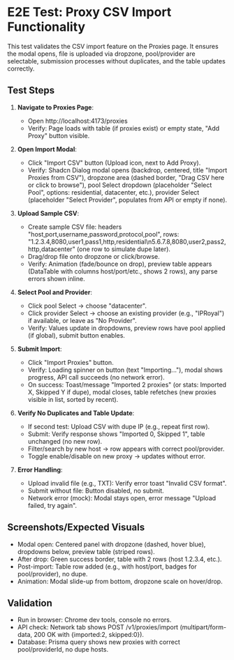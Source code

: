 # E2E Test: Proxy CSV Import Functionality

This test validates the CSV import feature on the Proxies page. It ensures the modal opens, file is uploaded via dropzone, pool/provider are selectable, submission processes without duplicates, and the table updates correctly.

## Test Steps

1. **Navigate to Proxies Page**:
   - Open http://localhost:4173/proxies
   - Verify: Page loads with table (if proxies exist) or empty state, "Add Proxy" button visible.

2. **Open Import Modal**:
   - Click "Import CSV" button (Upload icon, next to Add Proxy).
   - Verify: Shadcn Dialog modal opens (backdrop, centered, title "Import Proxies from CSV"), dropzone area (dashed border, "Drag CSV here or click to browse"), pool Select dropdown (placeholder "Select Pool", options: residential, datacenter, etc.), provider Select (placeholder "Select Provider", populates from API or empty if none).

3. **Upload Sample CSV**:
   - Create sample CSV file: headers "host,port,username,password,protocol,pool", rows: "1.2.3.4,8080,user1,pass1,http,residential\n5.6.7.8,8080,user2,pass2,http,datacenter" (one row to simulate dupe later).
   - Drag/drop file onto dropzone or click/browse.
   - Verify: Animation (fade/bounce on drop), preview table appears (DataTable with columns host/port/etc., shows 2 rows), any parse errors shown inline.

4. **Select Pool and Provider**:
   - Click pool Select → choose "datacenter".
   - Click provider Select → choose an existing provider (e.g., "IPRoyal") if available, or leave as "No Provider".
   - Verify: Values update in dropdowns, preview rows have pool applied (if global), submit button enables.

5. **Submit Import**:
   - Click "Import Proxies" button.
   - Verify: Loading spinner on button (text "Importing..."), modal shows progress, API call succeeds (no network error).
   - On success: Toast/message "Imported 2 proxies" (or stats: Imported X, Skipped Y if dupe), modal closes, table refetches (new proxies visible in list, sorted by recent).

6. **Verify No Duplicates and Table Update**:
   - If second test: Upload CSV with dupe IP (e.g., repeat first row).
   - Submit: Verify response shows "Imported 0, Skipped 1", table unchanged (no new row).
   - Filter/search by new host → row appears with correct pool/provider.
   - Toggle enable/disable on new proxy → updates without error.

7. **Error Handling**:
   - Upload invalid file (e.g., TXT): Verify error toast "Invalid CSV format".
   - Submit without file: Button disabled, no submit.
   - Network error (mock): Modal stays open, error message "Upload failed, try again".

## Screenshots/Expected Visuals
- Modal open: Centered panel with dropzone (dashed, hover blue), dropdowns below, preview table (striped rows).
- After drop: Green success border, table with 2 rows (host 1.2.3.4, etc.).
- Post-import: Table row added (e.g., <Card> with host/port, badges for pool/provider), no dupe.
- Animation: Modal slide-up from bottom, dropzone scale on hover/drop.

## Validation
- Run in browser: Chrome dev tools, console no errors.
- API check: Network tab shows POST /v1/proxies/import (multipart/form-data, 200 OK with {imported:2, skipped:0}).
- Database: Prisma query shows new proxies with correct pool/providerId, no dupe hosts.